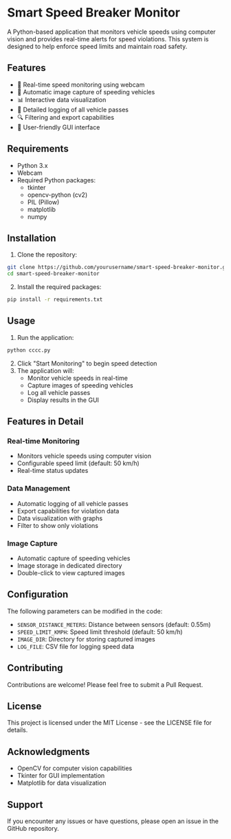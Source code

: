 # Smart Speed Breaker Monitor

A Python-based application that monitors vehicle speeds using computer vision and provides real-time alerts for speed violations. This system is designed to help enforce speed limits and maintain road safety.

## Features

- 🚗 Real-time speed monitoring using webcam
- 📸 Automatic image capture of speeding vehicles
- 📊 Interactive data visualization
- 📝 Detailed logging of all vehicle passes
- 🔍 Filtering and export capabilities
- 📱 User-friendly GUI interface

## Requirements

- Python 3.x
- Webcam
- Required Python packages:
  - tkinter
  - opencv-python (cv2)
  - PIL (Pillow)
  - matplotlib
  - numpy

## Installation

1. Clone the repository:
```bash
git clone https://github.com/yourusername/smart-speed-breaker-monitor.git
cd smart-speed-breaker-monitor
```

2. Install the required packages:
```bash
pip install -r requirements.txt
```

## Usage

1. Run the application:
```bash
python cccc.py
```

2. Click "Start Monitoring" to begin speed detection
3. The application will:
   - Monitor vehicle speeds in real-time
   - Capture images of speeding vehicles
   - Log all vehicle passes
   - Display results in the GUI

## Features in Detail

### Real-time Monitoring
- Monitors vehicle speeds using computer vision
- Configurable speed limit (default: 50 km/h)
- Real-time status updates

### Data Management
- Automatic logging of all vehicle passes
- Export capabilities for violation data
- Data visualization with graphs
- Filter to show only violations

### Image Capture
- Automatic capture of speeding vehicles
- Image storage in dedicated directory
- Double-click to view captured images

## Configuration

The following parameters can be modified in the code:
- `SENSOR_DISTANCE_METERS`: Distance between sensors (default: 0.55m)
- `SPEED_LIMIT_KMPH`: Speed limit threshold (default: 50 km/h)
- `IMAGE_DIR`: Directory for storing captured images
- `LOG_FILE`: CSV file for logging speed data

## Contributing

Contributions are welcome! Please feel free to submit a Pull Request.

## License

This project is licensed under the MIT License - see the LICENSE file for details.

## Acknowledgments

- OpenCV for computer vision capabilities
- Tkinter for GUI implementation
- Matplotlib for data visualization

## Support

If you encounter any issues or have questions, please open an issue in the GitHub repository. 